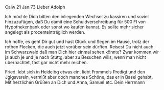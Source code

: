  Calw 21 Jan 73
Lieber Adolph

Ich möchte Dich bitten den inliegenden Wechsel zu kassiren und soviel hinzuzufügen, daß Du damit eine Schuldverschreibung für 500 Fl von Hypothekenbank oder sonst wo kaufen kannst. Es sollte mehr sicher angelegt als procenteinträglich werden.

Ich hoffe, es geht Dir gut und hast Glück und Segen im Hause, trotz der rothen Flecken, die auch jetzt vorüber sein dürften. Reisest Du nicht auch im Schwarzwald daß man Dich hier einmal sehen könnte? Zwar kommen wir ja auch je und je nach Stuttg, aber zu Besuchen wills, wenn man nicht übernachtet, fast gar nicht mehr reichen.

Fried. lebt sich in Heidelbg etwas ein, liebt Frommels Predigt und den Jglgsverein, vermißt aber doch manches Schöne, das er in Basel gehabt. 
Mit herzlichen Grüßen an Dich und Anna, Samuel etc.
 Dein Herrmann
